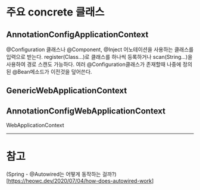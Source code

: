 
# 주요 concrete 클래스

## AnnotationConfigApplicationContext
@Configuration 클래스나 @Component, @Inject 어노테이션을 사용하는 클래스를 입력으로 받는다. 
register(Class...)로 클래스를 하나씩 등록하거나
scan(String...)을 사용하여 경로 스캔도 가능하다.
여러 @Configuration클래스가 존재할때 나중에 정의된 @Bean메소드가 이전것을 덮어쓴다.

## GenericWebApplicationContext

## AnnotationConfigWebApplicationContext
WebApplicationContext

---

# 참고 
(Spring - @Autowired는 어떻게 동작하는 걸까?)[https://heowc.dev/2020/07/04/how-does-autowired-work]
